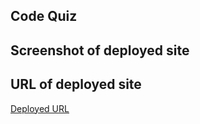## Code Quiz

## Screenshot of deployed site


## URL of deployed site
[Deployed URL](https://fumixer.github.io/4-Code-Quiz/)
